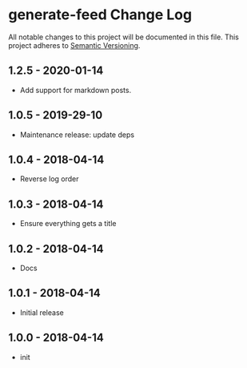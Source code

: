 # generate-feed Change Log
All notable changes to this project will be documented in this file.
This project adheres to [Semantic Versioning](http://semver.org/).

## 1.2.5 - 2020-01-14

* Add support for markdown posts.

## 1.0.5 - 2019-29-10
* Maintenance release: update deps

## 1.0.4 - 2018-04-14
* Reverse log order

## 1.0.3 - 2018-04-14
* Ensure everything gets a title

## 1.0.2 - 2018-04-14
* Docs

## 1.0.1 - 2018-04-14
* Initial release

## 1.0.0 - 2018-04-14
* init
